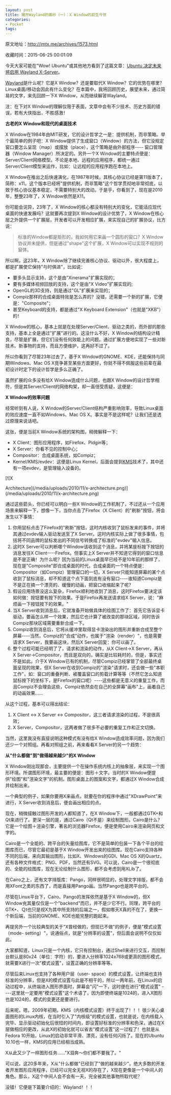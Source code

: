 ```yaml
---
layout: post
title: 揭开Wayland的面纱（一）：X Window的前生今世
categories:
- Pocket
tags:
---
```

原文地址：http://imtx.me/archives/1573.html

收藏时间：2015-06-25 00:01:09

<div  lang="zh">
<p nodeIndex="9">今天大家可能在"Wow! Ubuntu"或其他地方看到了这篇文章：<a href="http://wowubuntu.com/unity-on-wayland.html" nodeIndex="205">Ubuntu 决定未来将启用 Wayland X-Server</a>。</p>
<p nodeIndex="10"><a href="http://www.ibentu.org/tag/wayland" nodeIndex="206">Wayland</a>是什么呢？它是X Window？还是要取代X Window？它的优势在哪里？Linux桌面/移动会因此有什么变化？在本篇中，我将回顾历史，展望未来，通过简易的文字，来先回顾一下X Window，从而继续解答Wayland。</p>
<p nodeIndex="11">注：在下对X Window的理解仅限于表面，文章中会有不少技术、历史方面的错误，若有大侠指出，不胜感激！</p>
<p nodeIndex="12"><strong nodeIndex="207">古老的X Window和现代的桌面技术</strong></p>
<p nodeIndex="13">X Window在1984年由MIT研发，它的设计哲学之一是：提供机制，而非策略。举个最简单的例子吧：X Window提供了生成窗口（Window）的方法，但它没规定窗口要怎么呈现（map）或摆放（place），这个策略是由外部程序---- 窗口管理器（Window Manager）所决定的。另外一个X Window的主要特点便是：Server/Client网络模型。不论是本地、远程的应用程序，都统一通过Server/Client模型来运作，比如：让远程的应用程序跑在本地上。</p>
<p nodeIndex="14">X Window在推出之后快速演化，在1987年时候，其核心协议已经是第11版本了，简称：x11。这个版本已经将"提供机制，而非策略"这个哲学贯彻地非常彻底，以致于核心协议基本稳定，不需要特别大的改动。于是乎，你看到了，现在是2010年，整整23年了，X Window依然是X11。</p>
<p nodeIndex="15">你可能会诧异，23年了，X Window的核心都没有特别大的变化，它能适应现代桌面的快速发展吗？这就要再次提到X Window的设计优势了，X Window在核心层之外提供一个扩展层，开发者可以开发相应扩展，来实现自己的扩展协议，比方说：</p>
<blockquote nodeIndex="16">
<p nodeIndex="17">标准的Window都是矩形的，我如何用它来画一个圆形的窗口？X Window协议并未提供，但是通过"shape"这个扩展，X Window可以实现不规则的窗体。</p>
</blockquote>
<p nodeIndex="18">所以啊，这23年，X Window除了继续完善核心协议、驱动以外，很大程度上，都是扩展使它保持"与时俱进"，比如说：</p>
<ul nodeIndex="20"><li nodeIndex="19">要多头显示支持，这个是由"Xinerama"扩展实现的；</li>
<li nodeIndex="21">要有多媒体视频回放的支持，这个是由"X Video"扩展实现的;</li>
<li nodeIndex="22">OpenGL的3D支持，则是通过"GL"扩展来实现的；</li>
<li nodeIndex="23">Compiz那样的合成桌面特效是怎么弄的？没错，还需要一个新的扩展，它便是："Composite"；</li>
<li nodeIndex="24">甚至Keyboard的支持，都是通过"X Keyboard Extension"（也就是"XKB"）的！</li>
</ul><p nodeIndex="25">X Window的核心，基本上就是在处理Server/Client、驱动之类的，而外部的那些支持，基本上全是通过"扩展"进行的。这没什么不好，X Window的结构设计精良，尽管是扩展，但它们没有任何效能上的问题。通过扩展方便地实现了一些对新技术、新事物的支持，而且方便维护，这再好不过了。</p>
<p nodeIndex="26">所以你看到了尽管23年过去了，基于X Window的GNOME、KDE，还能保持与同期Windows、Mac OS X竞争甚至某些方面更好，你就不得不佩服这些前辈在最初设计时定下的设计哲学是多么正确了。</p>
<p nodeIndex="27">虽然扩展的众多没有给X Window造成什么问题，也跟X Window的设计哲学相符，但是其Server/Client的网络构架，却一直倍受质疑，这便是：</p>
<p nodeIndex="28"><strong nodeIndex="208">X Window的效率问题</strong></p>
<p nodeIndex="29">经常听到有人说，X Window的Server/Client结构严重影响效率，导致Linux桌面的效应速度一直不如Windows、Mac OS X。事实是不是这样呢？让我们还是透过原理来说话吧。</p>
<p nodeIndex="30">这张，便是当前X Window系统的架构图，稍微解释一下：</p>
<ul nodeIndex="32"><li nodeIndex="31">X Client：图形应用程序，如Firefox、Pidgin等；</li>
<li nodeIndex="33">X Server：你看不见的控制中心；</li>
<li nodeIndex="34">Compositor：合成桌面系统，如Compiz；</li>
<li nodeIndex="35">Kernel/KMS/evdev：这便是Linux Kernel，后面会提到<a href="http://imtx.me/tag/kms" nodeIndex="209">KMS</a>技术了，其中还有一项evdev，是管理输入设备的。</li>
</ul><p nodeIndex="36">[![X</p>
<p nodeIndex="37">Architecture](/media/uploads/2010/11/x-architecture.png)](/media/uploads/2010/11/x-architecture.png)</p>
<p nodeIndex="38">通过这些箭头，你已经可以明白一些X Window的工作机制了，不过还从一个应用场景来解释一下，想像一下，当你点击了Firefox（X Client）的"刷新"按钮，将会发生以下事情：</p>
<ol nodeIndex="40"><li nodeIndex="39">你用鼠标点击了Firefox的"刷新"按钮，这时内核收到了鼠标发来的事件，并将其通过evdev输入驱动发送至了X Server。这时内核实际上做了很多事情，包括将不同品牌的鼠标发出的不同信号转换成了标准的"evdev"输入信息。</li>
<li nodeIndex="41">这时X Server可以判断哪个Window该收到这个消息，并将某座标按下按钮的消息发往X Client----Firefox。但事实上X Server并不知道它得到的窗口信息是不是正确！为什么呢？因为当前的Linux桌面早已经不是10年前的那样了，现在是"Composite"即合成桌面的时代，合成桌面的一个特点便是：Compositor（如Compiz）管理窗口的一切，X Server只能知道屏幕的某个点收到了鼠标消息，却不知道这个点下面到底有没有窗口----谁知道Compiz是不是正在搞一个漂亮的、缓慢的动画，把窗口收缩起来了呢？</li>
<li nodeIndex="42">假设应用场景没这么复杂，Firefox顺利地收到了消息，这时Firefox要决定该如何做：按钮要有按下的效果。于是Firefox再发送请求给X Server，说："麻烦画一下按钮按下的效果。"</li>
<li nodeIndex="43">当X Server收到消息后，它就准备开始做具体的绘图工作了：首先它告诉显卡驱动，要画怎么样一个效果，然后它也计算了被改变的那块区域，同时告诉Compiz那块区域需要重新合成一下。</li>
<li nodeIndex="44">Compiz收到消息后，它将从缓冲里取得显卡渲染出的图形并重新合成至整个屏幕----当然，Compiz的"合成"动作，也属于"渲染（render）"，也是需要请求X Server，我要画这块，然后X Server回复：你可以画了。</li>
<li nodeIndex="45">整个过程可能已经明了了，请求和渲染的动作，从X Client->X Server，再从X Server->Compositor，而且是双向的，确实是比较耗时的，但是，事实还不是如此。介于X Window已有的机制，尽管Compiz已经掌管了全部最终桌面呈现的效果，但X Server在收到Compiz的"渲染"请求时，还会做一些"本职工作"，如：窗口的重叠判断、被覆盖窗口的剪载计算等等（不然它怎么知道鼠标按下的坐标下，是Firefox的窗口呢）----这些都是无意义的重复工作，而且Compiz不会理会这些，Compiz依然会在自己的全屏幕"画布"上，画着自己的动画效果……</li>
</ol><p nodeIndex="46">从这个过程，基本可以得出结论：</p>
<ol nodeIndex="48"><li nodeIndex="47">X Client <-> X Server <-> Compositor，这三者请求渲染的过程，不是很高效；</li>
<li nodeIndex="49">X Server，Compositor，这两者做了很多不必要的重复工作和正文切换。</li>
</ol><p nodeIndex="50">当然，这里我没有直接说明这种模式有没有给X Window造成效率问题，因为我们还少一个对照组。再看对照组之前，再来看看X Server的另一个趋势：</p>
<p nodeIndex="51"><strong nodeIndex="210">从"什么都做"到"做得越来越少"的X Window</strong></p>
<p nodeIndex="52">X Window刚出现那会，主要提供一个在操作系统内核上的抽象层，来实现一个图形环境。所谓图形环境，最主要的便是：图形＋文字。当时的X Window便提供"绘图"和"渲染文字"的机制。图形桌面上的图案和文字，都通过X Window合成并绘制出来。</p>
<p nodeIndex="53">一个典型的例子，如果你要用X来画点，就要在你的程序中通过"XDrawPoint"来进行，X Server收到消息后，便会画出相应的点。</p>
<p nodeIndex="54">现在，稍微接触过图形开发的人都知道了，在X Window下，一般都通过GTK+和Qt来进行了。更深一层的是，通过Cairo（Qt不是）来绘制图形。Cairo是什么？它是一个绘图＋渲染引擎，著名的浏览器Firefox，便是使用Cairo来渲染网页和文字的。</p>
<p nodeIndex="55">Cairo是一个全能的、跨平台的矢量绘图库，它不是简单的包装一下各个平台的绘图库而已，尽管它最初是基于X Window开发出来的绘图库。现在Cairo支持各种不同的后端，来向其输出图形，比如X、Windows的GDI、Mac OS X的Quartz，还有各种文件格式：PNG、PDF，当然还有SVG。可以说，Cairo是一个很彻底的、全能的绘图库，现在无论绘制什么图形，都不会考虑到用XLib了。</p>
<p nodeIndex="56">在Cairo之上，还有文字排版库：Pango，同样很明显的，处理文字排版，都不会用XFont之类的东西了，而是直接用Pango画。当然Pango也是跨平台的。</p>
<p nodeIndex="57">尽管在Linux平台下，Cairo、Pango的发挥依然是基于X Window的，但X Window充其量仅仅是一个"backend"而已，并不是少它不行。同理，跨平台的GTK+、Ｑt也只是视X为其中所支持的后端之一，假如哪天X真的不在了，更换一个新后端，当前的GNOME、KDE也能完整的跑起来。</p>
<p nodeIndex="58">再提另外一个比较典型的关于"X曾经做的，但现已不做"的例子，便是"模式设置（mode- setting）"，说通俗点，就是"分辨率的设置"，但后面会说明不仅仅如此。</p>
<p nodeIndex="59">大家都知道，Linux只是一个内核，它只有控制台，通过Shell来进行交互，而控制台默认是80x24（单位：字符）的，要进入分辨率1024x768或更高的图形模式，就需要X进行一次"模式设置"，设置正确的分辨率等等。</p>
<p nodeIndex="60">尽管后来Linux也支持了各种用户层（user- space）的模式设置，让终端也支持标准的分辨率，但是X的模式设置与此是不相干的，所以一两年前，在Linux的启动过程中，从终端进入图形界面时，屏幕会"闪"一下，这时便在进行"模式设置" ----这里就一定要用"模式设置"这个术语了，因为即使终端是1024的，进入X图形也是1024的，模式的变更还是要进行。</p>
<p nodeIndex="61">后来呢，嗯，2009年初期，KMS（内核模式设置）终于出现了！！！很少关心桌面图形的Linux内核，在当时引入了"内核级"的模式设置，也就是说，在内核载入完毕、显示驱动初始化后很短的时间内，即设置好标准的分辨率和色深，通过在X层做相应的更改，从此X的初始化就可以省去"模式设置"这一过程了！也就是从Fedora 10开始，Linux的启动非常平滑、漂亮，没有任何闪烁了。现在的Ubuntu 10.10也一样，KMS的应用已经相当成熟。</p>
<p nodeIndex="62">X从此又少了一样图形任务……"X泪奔～你们都不要我了。"</p>
<p nodeIndex="63">可以说，这20多年来，X从"什么都做"已经到了"做的越来越少"。绝大多数的开发者开发图形应用程序，已经可以完全无视X的存在了，X现在更像是一个中间人的角色。那么，X这个中间人会不会有一天，完全被其他事物所取代呢？</p>
<p nodeIndex="64">没错！它便是下篇要介绍的：Wayland！！！</p>


</div>